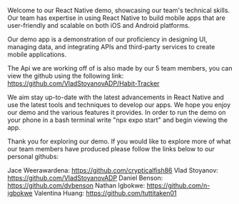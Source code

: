 Welcome to our React Native demo, showcasing our team's technical skills. Our team has expertise in using React Native to build mobile apps that are user-friendly and scalable on both iOS and Android platforms.

Our demo app is a demonstration of our proficiency in designing UI, managing data, and integrating APIs and third-party services to create  mobile applications.

The Api we are working off of is also made by our 5 team members, you can view the github using the following link: 
https://github.com/VladStoyanovADP/Habit-Tracker

We aim stay up-to-date with the latest advancements in React Native and use the latest tools and techniques to develop our apps. We hope you enjoy our demo and the various features it provides. In order to run the demo on your phone in a bash terminal write "npx expo start" and begin viewing the app.

Thank you for exploring our demo. If you would like to explore more of what our team members have produced please follow the links below to our personal githubs:

Jace Weerawardena: https://github.com/crypticalfish86
Vlad Stoyanov: https://github.com/VladStoyanovADP
Daniel Benson: https://github.com/dvbenson
Nathan Igbokwe: https://github.com/n-igbokwe
Valentina Huang: https://github.com/tuttitaken01
